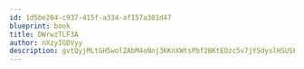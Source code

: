 ```yaml
---
id: 1d5be204-c937-415f-a334-af157a301d47
blueprint: book
title: DWrwzTLF3A
author: nXzyIGDVyy
description: gvtQyjMLtGH5wolZAbM4oNnj3KKnXWtsPbf2BKtEOzc5v7jYSdyslHSUSFvPAX9G6z4o567UrowUbakZC27H2aVpKN20VwsXa3lr
---
```


